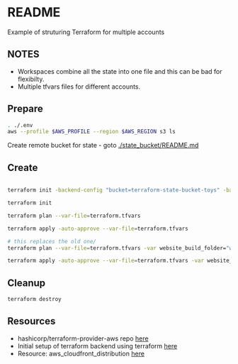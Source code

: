 # README

Example of struturing Terraform for multiple accounts

## NOTES

* Workspaces combine all the state into one file and this can be bad for flexibilty.  
* Multiple tfvars files for different accounts.  

## Prepare

```sh
. ./.env
aws --profile $AWS_PROFILE --region $AWS_REGION s3 ls
```

Create remote bucket for state - goto [./state_bucket/README.md](./state_bucket/README.md)  

## Create

```sh

terraform init -backend-config "bucket=terraform-state-bucket-toys" -backend-config "dynamodb_table=terraform-state-table-toys" -backend-config "region=eu-west-1" 

terraform init

terraform plan --var-file=terraform.tfvars 

terraform apply -auto-approve --var-file=terraform.tfvars 

# this replaces the old one/
terraform plan --var-file=terraform.tfvars -var website_build_folder="website_v2" 

terraform apply -auto-approve --var-file=terraform.tfvars -var website_build_folder="website_v2" 
```

## Cleanup

```sh
terraform destroy
```

## Resources

* hashicorp/terraform-provider-aws repo [here](https://github.com/hashicorp/terraform-provider-aws)  
* Initial setup of terraform backend using terraform [here](https://stackoverflow.com/questions/47913041/initial-setup-of-terraform-backend-using-terraform)
* Resource: aws_cloudfront_distribution [here](https://registry.terraform.io/providers/hashicorp/aws/latest/docs/resources/cloudfront_distribution)  
